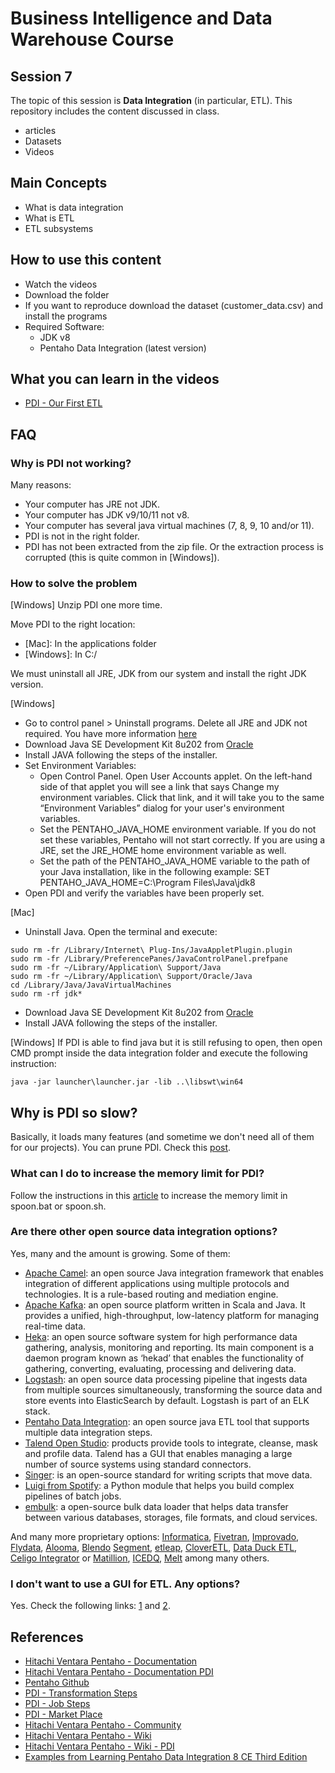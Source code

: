 # Business Intelligence and Data Warehouse Course

## Session 7

The topic of this session is **Data Integration** (in particular, ETL). This repository includes the content discussed in class.

  - articles
  - Datasets
  - Videos

## Main Concepts

  - What is data integration
  - What is ETL
  - ETL subsystems

## How to use this content

  - Watch the videos
  - Download the folder
  - If you want to reproduce download the dataset (customer_data.csv) and install the programs
  - Required Software:
    - JDK v8
    - Pentaho Data Integration (latest version)
  
## What you can learn in the videos

  - [PDI - Our First ETL](https://vimeo.com/234685308)

## FAQ

### Why is PDI not working?

Many reasons:

 - Your computer has JRE not JDK.
 - Your computer has JDK v9/10/11 not v8.
 - Your computer has several java virtual machines (7, 8, 9, 10 and/or 11).
 - PDI is not in the right folder.
 - PDI has not been extracted from the zip file. Or the extraction process is corrupted (this is quite common in [Windows]).
 
### How to solve the problem

[Windows] Unzip PDI one more time.

Move PDI to the right location:

  - [Mac]: In the applications folder
  - [Windows]: In C:/

We must uninstall all JRE, JDK from our system and install the right JDK version.

[Windows]

  - Go to control panel > Uninstall programs. Delete all JRE and JDK not required. You have more information [here](https://java.com/en/download/help/uninstall_java.xml)
  - Download Java SE Development Kit 8u202 from [Oracle](http://www.oracle.com/technetwork/java/javase/downloads/jdk8-downloads-2133151.html)
  - Install JAVA following the steps of the installer.
  - Set Environment Variables:
    - Open Control Panel. Open User Accounts applet. On the left-hand side of that applet you will see a link that says Change my environment variables. Click that link, and it will take you to the same “Environment Variables” dialog for your user's environment variables.
    - Set the PENTAHO_JAVA_HOME  environment variable. If you do not set these variables, Pentaho will not start correctly. If you are using a JRE, set the JRE_HOME home environment variable as well.
    - Set the path of the PENTAHO_JAVA_HOME variable to the path of your Java installation, like in the following example: SET PENTAHO_JAVA_HOME=C:\Program Files\Java\jdk8
   - Open PDI and verify the variables have been properly set.

[Mac]

  - Uninstall Java. Open the terminal and execute:

``` 
sudo rm -fr /Library/Internet\ Plug-Ins/JavaAppletPlugin.plugin
sudo rm -fr /Library/PreferencePanes/JavaControlPanel.prefpane
sudo rm -fr ~/Library/Application\ Support/Java
sudo rm -fr ~/Library/Application\ Support/Oracle/Java
cd /Library/Java/JavaVirtualMachines
sudo rm -rf jdk*
``` 

  - Download Java SE Development Kit 8u202 from [Oracle](http://www.oracle.com/technetwork/java/javase/downloads/jdk8-downloads-2133151.html)
  - Install JAVA following the steps of the installer.

[Windows] If PDI is able to find java but it is still refusing to open, then open CMD prompt inside the data integration folder and execute the following instruction:

``` 
java -jar launcher\launcher.jar -lib ..\libswt\win64
``` 

## Why is PDI so slow?

Basically, it loads many features (and sometime we don't need all of them for our projects). You can prune PDI. Check this [post](https://blog.twineworks.com/improving-startup-time-of-pentaho-data-integration-78d0803c559b). 

### What can I do to increase the memory limit for PDI?

Follow the instructions in this [article](https://help.pentaho.com/Documentation/8.2/Setup/Configuration/Design_Tools_and_Utilities/Memory_Limit) to increase the memory limit in spoon.bat or spoon.sh.

### Are there other open source data integration options?

Yes, many and the amount is growing. Some of them:

 - [Apache Camel](https://camel.apache.org): an open source Java integration framework that enables integration of different applications using multiple protocols and technologies. It is a rule-based routing and mediation engine.
 - [Apache Kafka](https://kafka.apache.org): an open source platform written in Scala and Java. It provides a unified, high-throughput, low-latency platform for managing real-time data.
 - [Heka](http://hekad.readthedocs.io): an open source software system for high performance data gathering, analysis, monitoring and reporting. Its main component is a daemon program known as ‘hekad’ that enables the functionality of gathering, converting, evaluating, processing and delivering data.
 - [Logstash](https://www.elastic.co/products/logstash): an open source data processing pipeline that ingests data from multiple sources simultaneously, transforming the source data and store events into ElasticSearch by default. Logstash is part of an ELK stack.
 - [Pentaho Data Integration](https://sourceforge.net/projects/pentaho/files/): an open source java ETL tool that supports multiple data integration steps. 
 - [Talend Open Studio](https://www.talend.com/products/talend-open-studio/): products provide tools to integrate, cleanse, mask and profile data. Talend has a GUI that enables managing a large number of source systems using standard connectors.
 - [Singer](https://www.singer.io): is an open-source standard for writing scripts that move data.
 - [Luigi from Spotify](https://github.com/spotify/luigi): a Python module that helps you build complex pipelines of batch jobs.
 - [embulk](http://www.embulk.org/docs/): a open-source bulk data loader that helps data transfer between various databases, storages, file formats, and cloud services.
 
And many more proprietary options: [Informatica](https://www.informatica.com), [Fivetran](https://fivetran.com), [Improvado](http://improvado.io), [Flydata](https://www.flydata.com), [Alooma](https://www.alooma.com), [Blendo](https://www.blendo.co) [Segment](https://segment.com), [etleap](https://etleap.com), [CloverETL](http://www.cloveretl.com), [Data Duck ETL](http://dataducketl.com), [Celigo Integrator](https://www.celigo.com/ipaas-integration-platform/) or [Matillion](https://www.matillion.com), [ICEDQ](https://icedq.com), [Melt](http://www.jumpmind.com/products/metl/overview) among many others. 

### I don't want to use a GUI for ETL. Any options?

Yes. Check the following links: [1](https://github.com/pawl/awesome-etl) and [2](https://github.com/pditommaso/awesome-pipeline).

## References

  - [Hitachi Ventara Pentaho - Documentation](https://help.pentaho.com/Documentation/)
  - [Hitachi Ventara Pentaho - Documentation PDI](https://help.pentaho.com/Documentation/8.2/Products/Data_Integration)
  - [Pentaho Github](https://github.com/pentaho)
  - [PDI - Transformation Steps](https://help.pentaho.com/Documentation/8.0/Products/Data_Integration/Transformation_Step_Reference)
  - [PDI - Job Steps](https://help.pentaho.com/Documentation/8.2/Products/Data_Integration/Job_Entry_Reference)
  - [PDI - Market Place](https://help.pentaho.com/Documentation/8.2/Products/Data_Integration/Marketplace)
  - [Hitachi Ventara Pentaho - Community](https://community.hds.com/community/products-and-solutions/pentaho/)
  - [Hitachi Ventara Pentaho - Wiki](https://wiki.pentaho.com)
  - [Hitachi Ventara Pentaho - Wiki - PDI](https://wiki.pentaho.com/display/EAI/Latest+Pentaho+Data+Integration+(aka+Kettle)+Documentation)
  - [Examples from Learning Pentaho Data Integration 8 CE Third Edition](https://github.com/PacktPublishing/Learning-Pentaho-Data-Integration-8-CE-Third-Edition)
